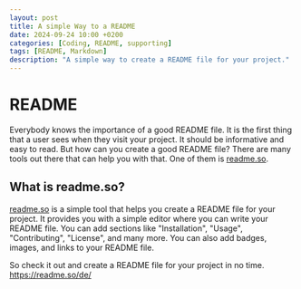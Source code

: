 ```yaml
---
layout: post
title: A simple Way to a README
date: 2024-09-24 10:00 +0200
categories: [Coding, README, supporting]
tags: [README, Markdown]
description: "A simple way to create a README file for your project."
---
```

# README
Everybody knows the importance of a good README file. It is the first thing that a user sees when they visit your project. It should be informative and easy to read. But how can you create a good README file? There are many tools out there that can help you with that. One of them is [readme.so](https://readme.so/).

## What is readme.so?
[readme.so](https://readme.so/) is a simple tool that helps you create a README file for your project. It provides you with a simple editor where you can write your README file. You can add sections like "Installation", "Usage", "Contributing", "License", and many more. You can also add badges, images, and links to your README file.

So check it out and create a README file for your project in no time.
https://readme.so/de/
